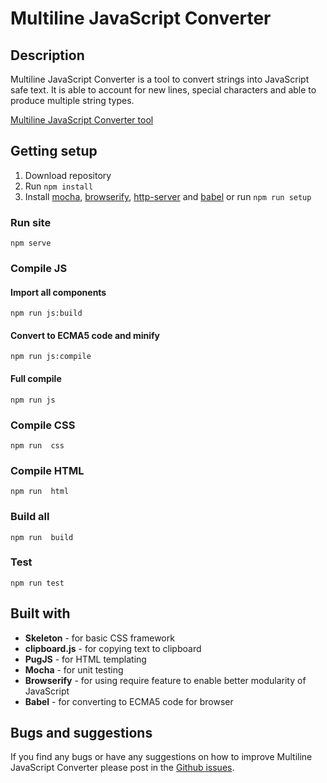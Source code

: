 # Multiline JavaScript Converter
## Description
Multiline JavaScript Converter is a tool to convert strings into JavaScript safe text. It is able to account for new lines, special characters and able to produce multiple string types.

[Multiline JavaScript Converter tool](http://jsstringconverter.bbody.io/)

## Getting setup
1. Download repository
2. Run `npm install`
3. Install [mocha](https://www.npmjs.com/package/mocha), [browserify](https://www.npmjs.com/package/browserify), [http-server](https://www.npmjs.com/package/http-server) and [babel](https://www.npmjs.com/package/Babel) or run `npm run setup`

### Run site
`npm serve`

### Compile JS
#### Import all components
`npm run js:build`

#### Convert to ECMA5 code and minify
`npm run js:compile`

#### Full compile
`npm run js`

### Compile CSS
`npm run  css`

### Compile HTML
`npm run  html`

### Build all
`npm run  build`

### Test
`npm run test`

## Built with
- **Skeleton** - for basic CSS framework
- **clipboard.js** - for copying text to clipboard
- **PugJS** - for HTML templating
- **Mocha** - for unit testing
- **Browserify** - for using require feature to enable better modularity of JavaScript
- **Babel** - for converting to ECMA5 code for browser

## Bugs and suggestions
If you find any bugs or have any suggestions on how to improve Multiline JavaScript Converter please post in the [Github issues](https://github.com/bbody/MultilineJavaScriptConverter/issues).